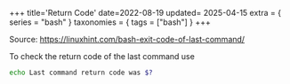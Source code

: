 +++
title='Return Code'
date=2022-08-19
updated= 2025-04-15
extra = { series = "bash" }
taxonomies = { tags = ["bash"] }
+++

Source: <https://linuxhint.com/bash-exit-code-of-last-command/>

To check the return code of the last command use

```sh
echo Last command return code was $?
```
